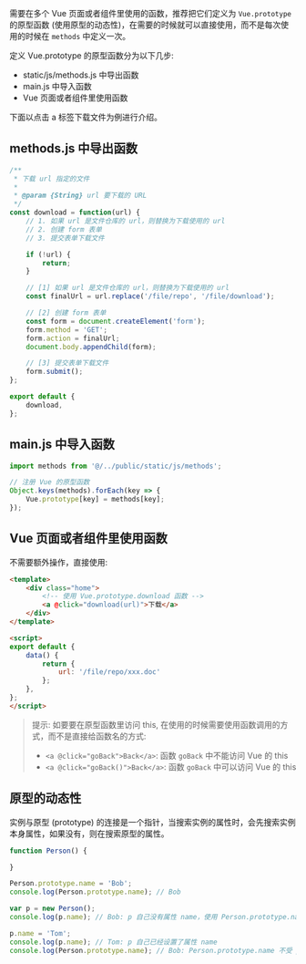 需要在多个 Vue 页面或者组件里使用的函数，推荐把它们定义为 `Vue.prototype` 的原型函数 (使用原型的动态性)，在需要的时候就可以直接使用，而不是每次使用的时候在 `methods` 中定义一次。

定义 Vue.prototype 的原型函数分为以下几步:

* static/js/methods.js 中导出函数
* main.js 中导入函数
* Vue 页面或者组件里使用函数 

下面以点击 a 标签下载文件为例进行介绍。

## methods.js 中导出函数

```js
/**
 * 下载 url 指定的文件
 *
 * @param {String} url 要下载的 URL
 */
const download = function(url) {
    // 1. 如果 url 是文件仓库的 url，则替换为下载使用的 url
    // 2. 创建 form 表单
    // 3. 提交表单下载文件

    if (!url) {
        return;
    }

    // [1] 如果 url 是文件仓库的 url，则替换为下载使用的 url
    const finalUrl = url.replace('/file/repo', '/file/download');

    // [2] 创建 form 表单
    const form = document.createElement('form');
    form.method = 'GET';
    form.action = finalUrl;
    document.body.appendChild(form);

    // [3] 提交表单下载文件
    form.submit();
};

export default {
    download,
};
```

## main.js 中导入函数

```js
import methods from '@/../public/static/js/methods';

// 注册 Vue 的原型函数
Object.keys(methods).forEach(key => {
    Vue.prototype[key] = methods[key];
});
```

## Vue 页面或者组件里使用函数

不需要额外操作，直接使用:

```html
<template>
    <div class="home">
        <!-- 使用 Vue.prototype.download 函数 -->
        <a @click="download(url)">下载</a>
    </div>
</template>

<script>
export default {
    data() {
        return {
            url: '/file/repo/xxx.doc'
        };
    },
};
</script>
```

> 提示: 如要要在原型函数里访问 this, 在使用的时候需要使用函数调用的方式，而不是直接给函数名的方式:
>
> * `<a @click="goBack">Back</a>`: 函数 `goBack` 中不能访问 Vue 的 this
> * `<a @click="goBack()">Back</a>`: 函数 `goBack` 中可以访问 Vue 的 this

## 原型的动态性

实例与原型 (prototype) 的连接是一个指针，当搜索实例的属性时，会先搜索实例本身属性，如果没有，则在搜索原型的属性。

```js
function Person() {

}

Person.prototype.name = 'Bob';
console.log(Person.prototype.name); // Bob

var p = new Person();
console.log(p.name); // Bob: p 自己没有属性 name，使用 Person.prototype.name

p.name = 'Tom';
console.log(p.name); // Tom: p 自己已经设置了属性 name
console.log(Person.prototype.name); // Bob: Person.prototype.name 不受 p.name 影响
```